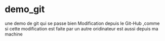 # demo_git
une demo de git qui se passe bien 
Modification depuis le Git-Hub ,comme si cette modification est faite par un autre oridinateur
est aussi depuis ma machine

